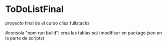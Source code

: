 # ToDoListFinal
proyecto final de el curso cilsa fullstacks

#consola
"npm run build": crea las tablas sql (modificar en package.json en la parte de scripts)